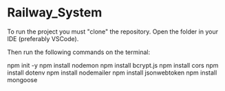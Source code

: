 # Railway_System

To run the project you must "clone" the repository. Open the folder in your IDE (preferably VSCode).

Then run the following commands on the terminal:

npm init -y
npm install nodemon
npm install bcrypt.js
npm install cors
npm install dotenv
npm install nodemailer
npm install jsonwebtoken
npm install mongoose
